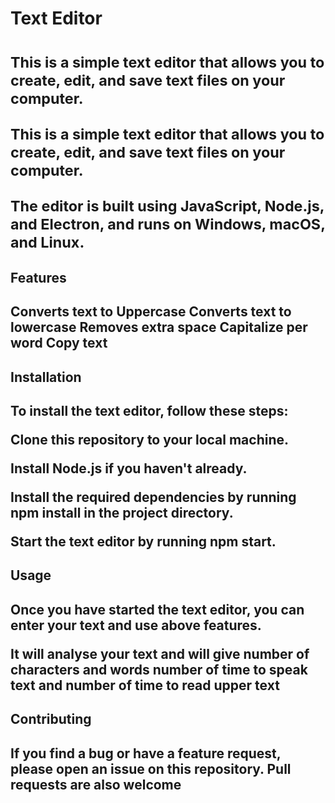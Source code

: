 <h1>Text Editor<h1>
<p> <small>This is a simple text editor that allows you to create, edit, and save text files on your computer. </small></p>
<p> <small>This is a simple text editor that allows you to create, edit, and save text files on your computer. </small></p>
<p> <small> The editor is built using JavaScript, Node.js, and Electron, and runs on Windows, macOS, and Linux. </small></p>

<h2>Features<h2>
<p>
Converts text to Uppercase 
Converts text to lowercase
Removes extra space 
Capitalize per word
Copy text
</p>

<h2>Installation<h2>
<p>To install the text editor, follow these steps:</p>


<p>Clone this repository to your local machine.</p>
<p>Install Node.js if you haven't already.</p>
<p>Install the required dependencies by running npm install in the project directory.</p>
<p>Start the text editor by running npm start. </p>

<h2>Usage<h2>
<p>Once you have started the text editor, you can enter your text and use above features.</p>
<p> It will analyse your text and will give number of characters and words number of time to speak text and number of time to read upper text</p>

<h2>Contributing<h2>
<p>If you find a bug or have a feature request, please open an issue on this repository. Pull requests are also welcome</p>
